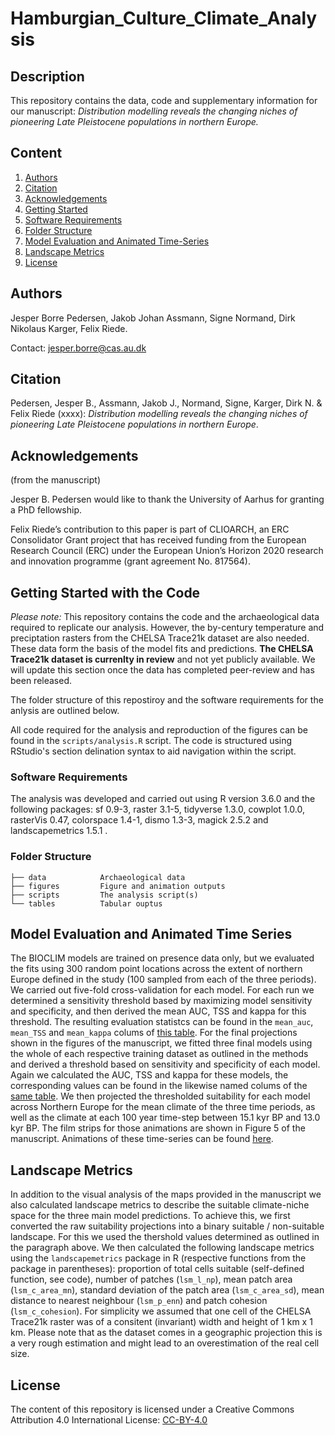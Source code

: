 # Hamburgian_Culture_Climate_Analysis

## Description

This repository contains the data, code and supplementary information for our manuscript: _Distribution modelling reveals the changing niches of pioneering Late Pleistocene populations in northern Europe._

## Content
1. [Authors](#Authors)
2. [Citation](#Citation)
3. [Acknowledgements](#Acknowledgements)
4. [Getting Started](#Getting-Started-with-the-Code)
5. [Software Requirements](#Software-Requirements)
6. [Folder Structure](#folder-structure)
7. [Model Evaluation and Animated Time-Series](#model-evaluation-and-animated-time-series)
8. [Landscape Metrics](#landscape-metrics)
8. [License](#License)

## Authors
Jesper Borre Pedersen, Jakob Johan Assmann, Signe Normand, Dirk Nikolaus Karger, Felix Riede.

Contact: jesper.borre@cas.au.dk

## Citation

Pedersen, Jesper B., Assmann, Jakob J., Normand, Signe, Karger, Dirk N. & Felix Riede (xxxx): _Distribution modelling reveals the changing niches of pioneering Late Pleistocene populations in northern Europe_.

## Acknowledgements
(from the manuscript)

Jesper B. Pedersen would like to thank the University of Aarhus for granting a PhD fellowship.

Felix Riede’s contribution to this paper is part of CLIOARCH, an ERC Consolidator Grant project that has received funding from the European Research Council (ERC) under the European Union’s Horizon 2020 research and innovation programme (grant agreement No. 817564).

## Getting Started with the Code
_Please note:_ This repository contains the code and the archaeological data required to replicate our analysis. However, the by-century temperature and preciptation rasters from the CHELSA Trace21k dataset are also needed. These data form the basis of the model fits and predictions. __The CHELSA Trace21k dataset is currenlty in review__ and not yet publicly available. We will update this section once the data has completed peer-review and has been released.  

The folder structure of this repostiroy and the software requirements for the anlysis are outlined below. 

All code required for the analysis and reproduction of the figures can be found in the `scripts/analysis.R` script. The code is structured using RStudio's section delination syntax to aid navigation within the script. 

### Software Requirements
The analysis was developed and carried out using R version 3.6.0 and the following packages: sf 0.9-3, raster 3.1-5, tidyverse 1.3.0, cowplot 1.0.0, rasterVis 0.47, colorspace 1.4-1, dismo 1.3-3, magick 2.5.2 and landscapemetrics 1.5.1 .

### Folder Structure

```
├── data            Archaeological data       
├── figures         Figure and animation outputs
├── scripts         The analysis script(s)
└── tables          Tabular ouptus
```

## Model Evaluation and Animated Time Series
The BIOCLIM models are trained on presence data only, but we evaluated the fits using 300 random point locations across the extent of northern Europe defined in the study (100 sampled from each of the three periods). We carried out five-fold cross-validation for each model. For each run we determined a sensitivity threshold based by maximizing model sensitivity and specificity, and then derived the mean AUC, TSS and kappa for this threshold. The resulting evaluation statistcs can be found in the `mean_auc`, `mean_TSS` and `mean_kappa` colums of [this table](https://github.com/JesperBorrePedersen/Hamburgian_Culture_Climate_Analysis/blob/master/tables/model_evaluation.csv). For the final projections shown in the figures of the manuscript, we fitted three final models using the whole of each respective training dataset as outlined in the methods and derived a threshold based on sensitivity and specificity of each model. Again we calculated the AUC, TSS and kappa for these models, the corresponding values can be found in the likewise named colums of the [same table](https://github.com/JesperBorrePedersen/Hamburgian_Culture_Climate_Analysis/blob/master/tables/model_evaluation.csv). We then projected the thresholded suitability for each model across Northern Europe for the mean climate of the three time periods, as well as the climate at each 100 year time-step between 15.1 kyr BP and 13.0 kyr BP. The film strips for those animations are shown in Figure 5 of the manuscript. Animations of these time-series can be found [here](/figures/animations.md).

## Landscape Metrics
In addition to the visual analysis of the maps provided in the manuscript we also calculated landscape metrics to describe the suitable climate-niche space for the three main model predictions. To achieve this, we first converted the raw suitability projections into a binary suitable / non-suitable landscape. For this we used the thershold values determined as outlined in the paragraph above. We then calculated the following landscape metrics using the `landscapemetrics` package in R (respective functions from the package in parentheses): proportion of total cells suitable (self-defined function, see code), number of patches (`lsm_l_np`), mean patch area (`lsm_c_area_mn`), standard deviation of the patch area (`lsm_c_area_sd`), mean distance to nearest neighbour (`lsm_p_enn`) and patch cohesion (`lsm_c_cohesion`). For simplicity we assumed that one cell of the CHELSA Trace21k raster was of a consitent (invariant) width and height of 1 km x 1 km. Please note that as the dataset comes in a geographic projection this is a very rough estimation and might lead to an overestimation of the real cell size. 

## License
The content of this repository is licensed under a Creative Commons Attribution 4.0 International License: [CC-BY-4.0](http://creativecommons.org/licenses/by/4.0/)
